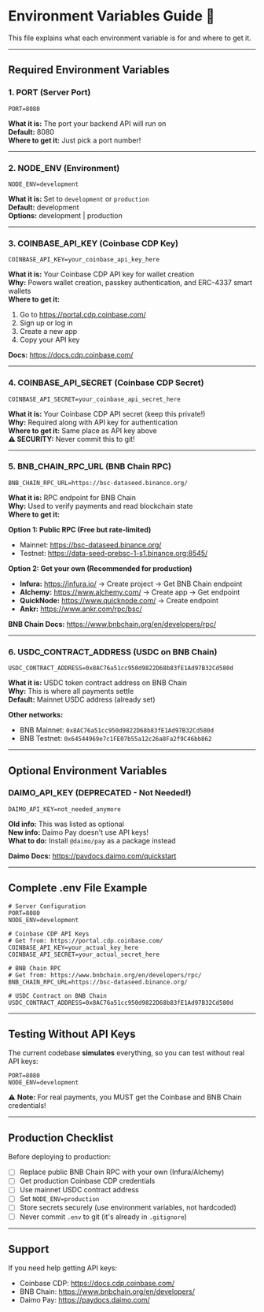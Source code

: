 # Environment Variables Guide 🔑

This file explains what each environment variable is for and where to get it.

---

## Required Environment Variables

### 1. PORT (Server Port)
```env
PORT=8080
```
**What it is:** The port your backend API will run on  
**Default:** 8080  
**Where to get it:** Just pick a port number!

---

### 2. NODE_ENV (Environment)
```env
NODE_ENV=development
```
**What it is:** Set to `development` or `production`  
**Default:** development  
**Options:** development | production

---

### 3. COINBASE_API_KEY (Coinbase CDP Key)
```env
COINBASE_API_KEY=your_coinbase_api_key_here
```
**What it is:** Your Coinbase CDP API key for wallet creation  
**Why:** Powers wallet creation, passkey authentication, and ERC-4337 smart wallets  
**Where to get it:**
1. Go to https://portal.cdp.coinbase.com/
2. Sign up or log in
3. Create a new app
4. Copy your API key

**Docs:** https://docs.cdp.coinbase.com/

---

### 4. COINBASE_API_SECRET (Coinbase CDP Secret)
```env
COINBASE_API_SECRET=your_coinbase_api_secret_here
```
**What it is:** Your Coinbase CDP API secret (keep this private!)  
**Why:** Required along with API key for authentication  
**Where to get it:** Same place as API key above  
**⚠️ SECURITY:** Never commit this to git!

---

### 5. BNB_CHAIN_RPC_URL (BNB Chain RPC)
```env
BNB_CHAIN_RPC_URL=https://bsc-dataseed.binance.org/
```
**What it is:** RPC endpoint for BNB Chain  
**Why:** Used to verify payments and read blockchain state  
**Where to get it:**

**Option 1: Public RPC (Free but rate-limited)**
- Mainnet: https://bsc-dataseed.binance.org/
- Testnet: https://data-seed-prebsc-1-s1.binance.org:8545/

**Option 2: Get your own (Recommended for production)**
- **Infura:** https://infura.io/ → Create project → Get BNB Chain endpoint
- **Alchemy:** https://www.alchemy.com/ → Create app → Get endpoint
- **QuickNode:** https://www.quicknode.com/ → Create endpoint
- **Ankr:** https://www.ankr.com/rpc/bsc/

**BNB Chain Docs:** https://www.bnbchain.org/en/developers/rpc/

---

### 6. USDC_CONTRACT_ADDRESS (USDC on BNB Chain)
```env
USDC_CONTRACT_ADDRESS=0x8AC76a51cc950d9822D68b83fE1Ad97B32Cd580d
```
**What it is:** USDC token contract address on BNB Chain  
**Why:** This is where all payments settle  
**Default:** Mainnet USDC address (already set)

**Other networks:**
- BNB Mainnet: `0x8AC76a51cc950d9822D68b83fE1Ad97B32Cd580d`
- BNB Testnet: `0x64544969e7c1FE07b55a12c26a8Fa2f9C46bb862`

---

## Optional Environment Variables

### DAIMO_API_KEY (DEPRECATED - Not Needed!)
```env
DAIMO_API_KEY=not_needed_anymore
```
**Old info:** This was listed as optional  
**New info:** Daimo Pay doesn't use API keys!  
**What to do:** Install `@daimo/pay` as a package instead

**Daimo Docs:** https://paydocs.daimo.com/quickstart

---

## Complete .env File Example

```env
# Server Configuration
PORT=8080
NODE_ENV=development

# Coinbase CDP API Keys
# Get from: https://portal.cdp.coinbase.com/
COINBASE_API_KEY=your_actual_key_here
COINBASE_API_SECRET=your_actual_secret_here

# BNB Chain RPC
# Get from: https://www.bnbchain.org/en/developers/rpc/
BNB_CHAIN_RPC_URL=https://bsc-dataseed.binance.org/

# USDC Contract on BNB Chain
USDC_CONTRACT_ADDRESS=0x8AC76a51cc950d9822D68b83fE1Ad97B32Cd580d
```

---

## Testing Without API Keys

The current codebase **simulates** everything, so you can test without real API keys:

```env
PORT=8080
NODE_ENV=development
```

⚠️ **Note:** For real payments, you MUST get the Coinbase and BNB Chain credentials!

---

## Production Checklist

Before deploying to production:

- [ ] Replace public BNB Chain RPC with your own (Infura/Alchemy)
- [ ] Get production Coinbase CDP credentials
- [ ] Use mainnet USDC contract address
- [ ] Set `NODE_ENV=production`
- [ ] Store secrets securely (use environment variables, not hardcoded)
- [ ] Never commit `.env` to git (it's already in `.gitignore`)

---

## Support

If you need help getting API keys:
- Coinbase CDP: https://docs.cdp.coinbase.com/
- BNB Chain: https://www.bnbchain.org/en/developers/
- Daimo Pay: https://paydocs.daimo.com/

